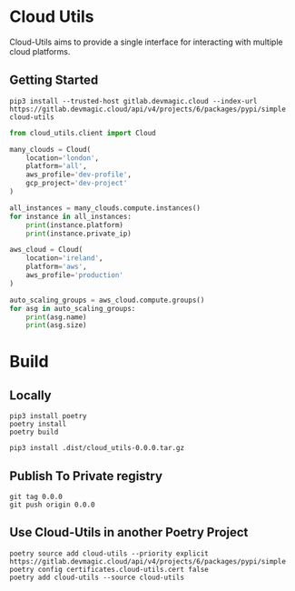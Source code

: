 # Cloud Utils

Cloud-Utils aims to provide a single interface for interacting with multiple cloud platforms.

## Getting Started

```commandline
pip3 install --trusted-host gitlab.devmagic.cloud --index-url https://gitlab.devmagic.cloud/api/v4/projects/6/packages/pypi/simple cloud-utils
```

```python
from cloud_utils.client import Cloud

many_clouds = Cloud(
    location='london',
    platform='all',
    aws_profile='dev-profile',
    gcp_project='dev-project'
)

all_instances = many_clouds.compute.instances()
for instance in all_instances:
    print(instance.platform)
    print(instance.private_ip)

aws_cloud = Cloud(
    location='ireland',
    platform='aws',
    aws_profile='production'
)

auto_scaling_groups = aws_cloud.compute.groups()
for asg in auto_scaling_groups:
    print(asg.name)
    print(asg.size)
```

# Build

## Locally

```commandline
pip3 install poetry
poetry install
poetry build

pip3 install .dist/cloud_utils-0.0.0.tar.gz
```

## Publish To Private registry

```commandline
git tag 0.0.0
git push origin 0.0.0
```

## Use Cloud-Utils in another Poetry Project

```commandline
poetry source add cloud-utils --priority explicit https://gitlab.devmagic.cloud/api/v4/projects/6/packages/pypi/simple
poetry config certificates.cloud-utils.cert false
poetry add cloud-utils --source cloud-utils
```

